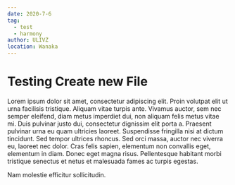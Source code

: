```yaml
---
date: 2020-7-6
tag:
  - test
  - harmony
author: ULIVZ
location: Wanaka
---
```


# Testing Create new File

Lorem ipsum dolor sit amet, consectetur adipiscing elit. Proin volutpat elit ut urna facilisis tristique. Aliquam vitae turpis ante. Vivamus auctor, sem nec semper eleifend, diam metus imperdiet dui, non aliquam felis metus vitae mi. Duis pulvinar justo dui, consectetur dignissim elit porta a. Praesent pulvinar urna eu quam ultricies laoreet. Suspendisse fringilla nisi at dictum tincidunt. Sed tempor ultrices rhoncus. Sed orci massa, auctor nec viverra eu, laoreet nec dolor. Cras felis sapien, elementum non convallis eget, elementum in diam. Donec eget magna risus. Pellentesque habitant morbi tristique senectus et netus et malesuada fames ac turpis egestas.

Nam molestie efficitur sollicitudin.
